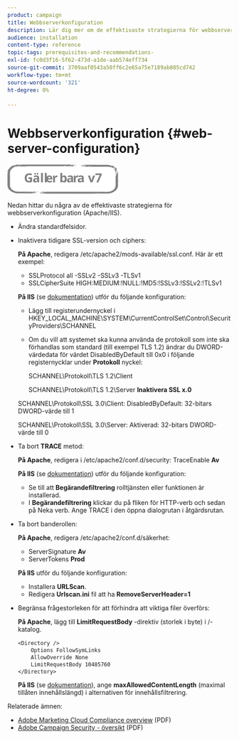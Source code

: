 ```yaml
---
product: campaign
title: Webbserverkonfiguration
description: Lär dig mer om de effektivaste strategierna för webbserverkonfiguration.
audience: installation
content-type: reference
topic-tags: prerequisites-and-recommendations-
exl-id: fc0d3f16-5f62-473d-a1de-aab574eff734
source-git-commit: 3709aaf0543a50ff6c2e65a75e7189ab805cd742
workflow-type: tm+mt
source-wordcount: '321'
ht-degree: 0%

---
```


# Webbserverkonfiguration {#web-server-configuration}

![](../../assets/v7-only.svg)

Nedan hittar du några av de effektivaste strategierna för webbserverkonfiguration (Apache/IIS).

* Ändra standardfelsidor.

* Inaktivera tidigare SSL-version och ciphers:

   **På Apache**, redigera /etc/apache2/mods-available/ssl.conf. Här är ett exempel:

   * SSLProtocol all -SSLv2 -SSLv3 -TLSv1
   * SSLCipherSuite HIGH:MEDIUM:!NULL:!MD5:!SSLv3:!SSLv2:!TLSv1

   **På IIS** (se [dokumentation](https://support.microsoft.com/en-us/kb/245030)) utför du följande konfiguration:

   * Lägg till registerundernyckel i HKEY_LOCAL_MACHINE\SYSTEM\CurrentControlSet\Control\SecurityProviders\SCHANNEL
   * Om du vill att systemet ska kunna använda de protokoll som inte ska förhandlas som standard (till exempel TLS 1.2) ändrar du DWORD-värdedata för värdet DisabledByDefault till 0x0 i följande registernycklar under **Protokoll** nyckel:

      SCHANNEL\Protokoll\TLS 1.2\Client

      SCHANNEL\Protokoll\TLS 1.2\Server
   **Inaktivera SSL x.0**

   SCHANNEL\Protokoll\SSL 3.0\Client: DisabledByDefault: 32-bitars DWORD-värde till 1

   SCHANNEL\Protokoll\SSL 3.0\Server: Aktiverad: 32-bitars DWORD-värde till 0

* Ta bort **TRACE** metod:

   **På Apache**, redigera i /etc/apache2/conf.d/security: TraceEnable **Av**

   **På IIS** (se [dokumentation](https://www.iis.net/configreference/system.webserver/security/requestfiltering/verbs)) utför du följande konfiguration:

   * Se till att **Begärandefiltrering** rolltjänsten eller funktionen är installerad.
   * I **Begärandefiltrering** klickar du på fliken för HTTP-verb och sedan på Neka verb. Ange TRACE i den öppna dialogrutan i åtgärdsrutan.

* Ta bort banderollen:

   **På Apache**, redigera /etc/apache2/conf.d/säkerhet:

   * ServerSignature **Av**
   * ServerTokens **Prod**

   **På IIS** utför du följande konfiguration:

   * Installera **URLScan**.
   * Redigera **Urlscan.ini** fil att ha **RemoveServerHeader=1**


* Begränsa frågestorleken för att förhindra att viktiga filer överförs:

   **På Apache**, lägg till **LimitRequestBody** -direktiv (storlek i byte) i /-katalog.

   ```
   <Directory />
       Options FollowSymLinks
       AllowOverride None
       LimitRequestBody 10485760
   </Directory>
   ```

   **På IIS** (se [dokumentation](https://www.iis.net/configreference/system.webserver/security/requestfiltering/requestlimits)), ange **maxAllowedContentLength** (maximal tillåten innehållslängd) i alternativen för innehållsfiltrering.

Relaterade ämnen:

* [Adobe Marketing Cloud Compliance overview](https://experienceleague.adobe.com/docs/core-services/assets/Adobe-Marketing-Cloud-Privacy-and-Security-Overview.pdf) (PDF)
* [Adobe Campaign Security - översikt](https://www.adobe.com/content/dam/cc/en/security/pdfs/ADB-CampaignSecurity-WP.pdf) (PDF)
